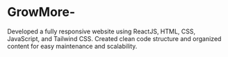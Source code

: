 # GrowMore-
Developed a fully responsive website using ReactJS, HTML, CSS, JavaScript, and Tailwind CSS. Created clean code structure and organized content for easy maintenance and scalability.

